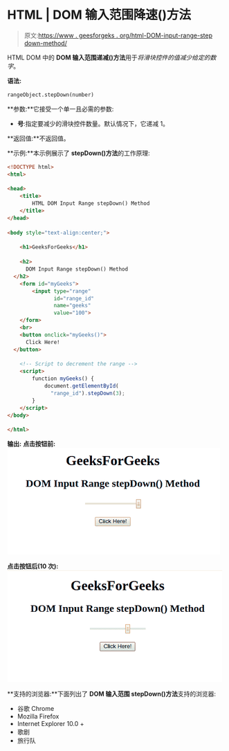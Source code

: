 # HTML | DOM 输入范围降速()方法

> 原文:[https://www . geesforgeks . org/html-DOM-input-range-step down-method/](https://www.geeksforgeeks.org/html-dom-input-range-stepdown-method/)

HTML DOM 中的 **DOM 输入范围递减()方法**用于*将滑块控件的值减少给定的数字*。

**语法:**

```html
rangeObject.stepDown(number)
```

**参数:**它接受一个单一且必需的参数:

*   **号**:指定要减少的滑块控件数量。默认情况下，它递减 1。

**返回值:**不返回值。

**示例:**本示例展示了 **stepDown()方法**的工作原理:

```html
<!DOCTYPE html>
<html>

<head>
    <title>
        HTML DOM Input Range stepDown() Method
    </title>
</head>

<body style="text-align:center;">

    <h1>GeeksForGeeks</h1>

    <h2>
      DOM Input Range stepDown() Method
  </h2>
    <form id="myGeeks">
        <input type="range"
               id="range_id"
               name="geeks"
               value="100">
    </form>
    <br>
    <button onclick="myGeeks()">
      Click Here!
  </button>

    <!-- Script to decrement the range -->
    <script>
        function myGeeks() {
            document.getElementById(
              "range_id").stepDown(3);
        }
    </script>
</body>

</html>
```

**输出:**
**点击按钮前:**
![](img/ee75241288a0887b2db2f9bc6200485f.png)

**点击按钮后(10 次):**
![](img/af29c2bb5173f8ba536cf9df5998eb4d.png)

**支持的浏览器:**下面列出了 **DOM 输入范围 stepDown()方法**支持的浏览器:

*   谷歌 Chrome
*   Mozilla Firefox
*   Internet Explorer 10.0 +
*   歌剧
*   旅行队